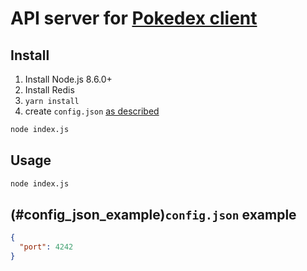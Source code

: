 # API server for [Pokedex client](https://github.com/Ohar/pokedex)

## Install

1. Install Node.js 8.6.0+
2. Install Redis
3. `yarn install`
4. create `config.json` [as described](#config_json_example)

```bash
node index.js
```

## Usage

```bash
node index.js
```

## (#config_json_example)`config.json` example

```json
{
  "port": 4242
}
```
